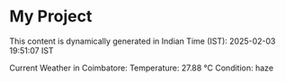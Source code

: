 # My Project

This content is dynamically generated in Indian Time (IST): 2025-02-03 19:51:07 IST


Current Weather in Coimbatore:
Temperature: 27.88 °C
Condition: haze
